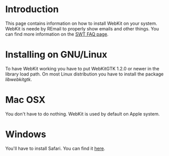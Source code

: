 # Introduction #

This page contains information on how to install WebKit on your system.
WebKit is neede by REmail to properly show emails and other things.
You can find more information on the [SWT FAQ page](http://www.eclipse.org/swt/faq.php#howusewebkit).


# Installing on GNU/Linux #

To have WebKit working you have to put WebKitGTK 1.2.0 or newer in the library load path.
On most Linux distribution you have to install the package _libwebkitgtk_.

# Mac OSX #

You don't have to do nothing. WebKit is used by default on Apple system.

# Windows #

You'll have to install Safari. You can find it [here](http://www.apple.com/it/safari/download/).
